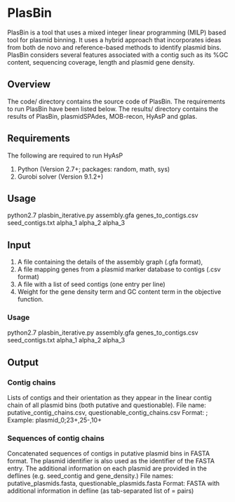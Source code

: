 # PlasBin
PlasBin is a tool that uses a mixed integer linear programming (MILP) based tool for plasmid binning. It uses a hybrid approach that incorporates ideas from both de novo and reference-based methods to identify plasmid bins. PlasBin considers several features associated with a contig such as
its %GC content, sequencing coverage, length and plasmid gene density.

## Overview
The code/ directory contains the source code of PlasBin. The requirements to run PlasBin have been listed below. The results/ directory contains the results of PlasBin, plasmidSPAdes, MOB-recon, HyAsP and gplas.

## Requirements
The following are required to run HyAsP
1. Python (Version 2.7+; packages: random, math, sys)
2. Gurobi solver (Version 9.1.2+)

## Usage
python2.7 plasbin_iterative.py assembly.gfa genes_to_contigs.csv seed_contigs.txt alpha_1 alpha_2 alpha_3

## Input
1. A file containing the details of the assembly graph (.gfa format), 
2. A file mapping genes from a plasmid marker database to contigs (.csv format)
3. A file with a list of seed contigs (one entry per line) 
4. Weight for the gene density term and GC content term in the objective function.

### Usage
python2.7 plasbin_iterative.py assembly.gfa genes_to_contigs.csv seed_contigs.txt alpha_1 alpha_2 alpha_3

## Output
### Contig chains
Lists of contigs and their orientation as they appear in the linear contig chain of all plasmid bins (both putative and questionable).
File name: putative_contig_chains.csv, questionable_contig_chains.csv
Format: <plasmid id>;<comma-separated list of contigs with orientation>
Example: plasmid_0;23+,25-,10+

### Sequences of contig chains
Concatenated sequences of contigs in putative plasmid bins in FASTA format. The plasmid identifier is also used as the identifier of the FASTA entry. The additional information on each plasmid are provided in the deflines (e.g. seed_contig and gene_density.)
File names: putative_plasmids.fasta, questionable_plasmids.fasta
Format: FASTA with additional information in defline (as tab-separated list of <property>=<value> pairs)
